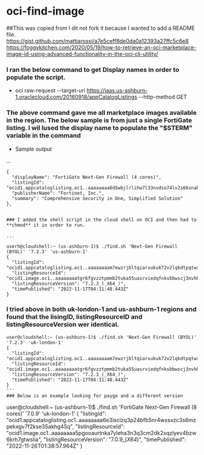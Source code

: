 # oci-find-image
##This was copied from  I dit not fork it because I wanted to add a README file.
    https://gist.github.com/mattiarossi/a7e5ceff8de0da0a12393a27ffc5c6e8
    https://foggykitchen.com/2020/05/19/how-to-retrieve-an-oci-marketplace-image-id-using-advanced-functionality-in-the-oci-cli-utility/
    
### I ran the below command to get Display names in order to populate the script.

* oci raw-request --target-uri https://iaas.us-ashburn-1.oraclecloud.com/20160918/appCatalogListings --http-method GET
 
### The above command gave me all marketplace images available in the region.  The below sample is from just a single FortiGate listing.  I wil lused the display name to populate the "$STERM" variable in the command
* Sample output

...

    {
      "displayName": "FortiGate Next-Gen Firewall (4 cores)",
      "listingId": "ocid1.appcataloglisting.oc1..aaaaaaaa6d5wbjlrlihw7l33nvdso74lv2s66snabevr33awotpgjownggiq",
      "publisherName": "Fortinet, Inc.",
      "summary": "Comprehensive Security in One, Simplified Solution"
    },

```

### I added the shell script in the cloud shell on OCI and then had to **chmod** it in order to run.

...

userh@cloudshell:~ (us-ashburn-1)$ ./find.sh 'Next-Gen Firewall (BYOL)' '7.2.3' 'us-ashburn-1'
{
  "listingId": "ocid1.appcataloglisting.oc1..aaaaaaaam7ewzrjbltqiarxukuk72v2lqkdtpqtwxqpszqqvrm7likfnpt5q",
  "listingResourceId": "ocid1.image.oc1..aaaaaaaatgr6fgvzztpmmb2tuka55uasrviedqfnksbbwscj3nvhhcxiglba",
  "listingResourceVersion": "7.2.3_(_X64_)",
  "timePublished": "2022-11-17T04:11:48.443Z"
}
```
### I tried above in both uk-london-1 and us-ashburn-1 regions and found that the lisingID, listingResourceID and listingResourceVersion wer identical.

```
user@cloudshell:~ (us-ashburn-1)$ ./find.sh 'Next-Gen Firewall (BYOL)' '7.2.3' 'uk-london-1'
{
  "listingId": "ocid1.appcataloglisting.oc1..aaaaaaaam7ewzrjbltqiarxukuk72v2lqkdtpqtwxqpszqqvrm7likfnpt5q",
  "listingResourceId": "ocid1.image.oc1..aaaaaaaatgr6fgvzztpmmb2tuka55uasrviedqfnksbbwscj3nvhhcxiglba",
  "listingResourceVersion": "7.2.3_(_X64_)",
  "timePublished": "2022-11-17T04:11:48.443Z"
}
'''
### Below is an example looking for paygo and a different version

```
user@cloudshell:~ (us-ashburn-1)$ ./find.sh 'FortiGate Next-Gen Firewall (8 cores)' '7.0.9' 'uk-london-1'
{
  "listingId": "ocid1.appcataloglisting.oc1..aaaaaaaa6e3iscizq3p24bfb5nr4wxsxzc3s6mzpekxgv7f2kse35akhg45q",
  "listingResourceId": "ocid1.image.oc1..aaaaaaaa5pgooaurtnka7yleha3n3q3cm2dk2sqzlyev4bzw6krh7gtwslia",
  "listingResourceVersion": "7.0.9_(_X64_)",
  "timePublished": "2022-11-26T01:38:57.964Z"
}

```

